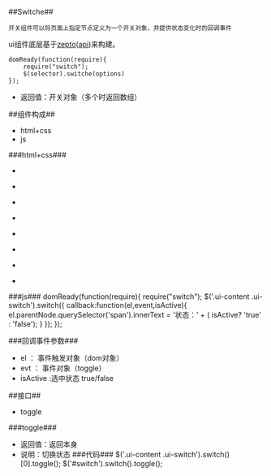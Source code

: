 
##Switche##

	开关组件可以将页面上指定节点定义为一个开关对象，并提供状态变化时的回调事件

ui组件底层基于[zepto](https://github.com/madrobby/zepto)([api](http://www.css88.com/doc/zeptojs_api/))来构建。

	domReady(function(require){
		require("switch");
		$(selector).switche(options) 
	});

*	返回值：开关对象（多个时返回数组）

##组件构成##
* html+css
* js

###html+css###
		<div class="ui-content">
			<ul class="ui-table-view">
				<li class="ui-table-view-cell">
					<span></span>
					<div class="ui-switch ui-active">
						<div class="ui-switch-handle"></div>
					</div>
				</li>
				<li class="ui-table-view-cell">
					<span></span>
					<div class="ui-switch">
						<div class="ui-switch-handle"></div>
					</div>
				</li>
				<li class="ui-table-view-cell">
					<span></span>
					<div class="ui-switch ui-switch-mini ui-active ">
						<div class="ui-switch-handle"></div>
					</div>
				</li>
				<li class="ui-table-view-cell">
					<span></span>
					<div class="ui-switch ui-switch-mini">
						<div class="ui-switch-handle"></div>
					</div>
				</li>
				<li class="ui-table-view-cell">
					<span></span>
					<div class="ui-switch ui-switch-blue ui-active">
						<div class="ui-switch-handle"></div>
					</div>
				</li>
				<li class="ui-table-view-cell">
					<span></span>
					<div class="ui-switch ui-switch-blue">
						<div class="ui-switch-handle"></div>
					</div>
				</li>
				<li class="ui-table-view-cell">
					<span></span>
					<div class="ui-switch ui-switch-blue ui-switch-mini ui-active">
						<div class="ui-switch-handle"></div>
					</div>
				</li>
				<li class="ui-table-view-cell">
					<span></span>
					<div class="ui-switch ui-switch-blue ui-switch-mini">
						<div class="ui-switch-handle"></div>
					</div>
				</li>
			</ul>
		</div>


###js###
		 domReady(function(require){
				require("switch");
			 	$('.ui-content .ui-switch').switch({
                    callback:function(el,event,isActive){
                        el.parentNode.querySelector('span').innerText = '状态：' + ( isActive? 'true' : 'false');
                    }
                });
        	});

###回调事件参数###

*	el ： 事件触发对象（dom对象）
*	evt ： 事件对象（toggle）
*	isActive :选中状态 true/false

##接口##
*	toggle

###toggle###
	
	
*	返回值：返回本身
*	说明：切换状态
###代码###
		$('.ui-content .ui-switch').switch()[0].toggle();
		$('#switch').switch().toggle();